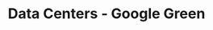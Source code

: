---
type: url
title: "Data Centers - Google Green"
link: https://www.google.com/green/efficiency/datacenters/
authors:
  - name: Google
    first: Corp.
---